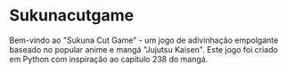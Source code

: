 # Sukunacutgame
Bem-vindo ao "Sukuna Cut Game" - um jogo de adivinhação empolgante baseado no popular anime e mangá "Jujutsu Kaisen". 
Este jogo foi criado em Python com inspiração ao capitulo 238 do mangá.
